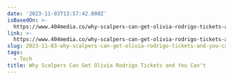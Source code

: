 ```yaml
---
date: '2023-11-03T13:57:42.000Z'
isBasedOn: >-
  https://www.404media.co/why-scalpers-can-get-olivia-rodrigo-tickets-and-fans-cannot/
link: >-
  https://www.404media.co/why-scalpers-can-get-olivia-rodrigo-tickets-and-fans-cannot/
slug: 2023-11-03-why-scalpers-can-get-olivia-rodrigo-tickets-and-you-cant
tags:
  - Tech
title: Why Scalpers Can Get Olivia Rodrigo Tickets and You Can't
---
```


